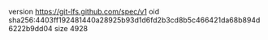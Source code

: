 version https://git-lfs.github.com/spec/v1
oid sha256:4403ff192481440a28925b93d1d6fd2b3cd8b5c466421da68b894d6222b9dd04
size 4928
